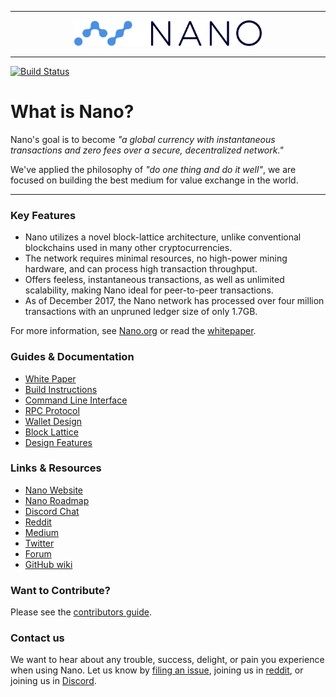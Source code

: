 <hr />
<div align="center">
    <img src="images/logo.svg" alt="Logo" width='300px' height='auto'/>
</div>
<hr />

[![Build Status](https://travis-ci.org/nanocurrency/raiblocks.svg?branch=master)](https://travis-ci.org/nanocurrency/raiblocks)

# What is Nano?

Nano's goal is to become _"a global currency with instantaneous transactions and zero fees over a secure, decentralized network."_

We've applied the philosophy of _"do one thing and do it well"_, we are focused on building the best medium for value exchange in the world.

---

### Key Features

* Nano utilizes a novel block-lattice architecture, unlike conventional blockchains used in many other cryptocurrencies.
* The network requires minimal resources, no high-power mining hardware, and can process high transaction throughput.
* Offers feeless, instantaneous transactions, as well as unlimited scalability, making Nano ideal for peer-to-peer transactions.
* As of December 2017, the Nano network has processed over four million transactions with an unpruned ledger size of only 1.7GB.

For more information, see [Nano.org](https://nano.org/) or read the [whitepaper](https://nano.org/en/whitepaper).

### Guides & Documentation

* [White Paper](https://nano.org/en/whitepaper)
* [Build Instructions](https://github.com/nanocurrency/raiblocks/wiki/Build-Instructions)
* [Command Line Interface](https://github.com/nanocurrency/raiblocks/wiki/Command-line-interface)
* [RPC Protocol](https://github.com/nanocurrency/raiblocks/wiki/RPC-protocol)
* [Wallet Design](https://github.com/nanocurrency/raiblocks/wiki/Wallet-design)
* [Block Lattice](https://github.com/nanocurrency/raiblocks/wiki/Block-lattice)
* [Design Features](https://github.com/nanocurrency/raiblocks/wiki/Design-features)

### Links & Resources

* [Nano Website](https://nano.org)
* [Nano Roadmap](https://raiblocks.net/media/raiblocks-roadmap-v2-en.png)
* [Discord Chat](https://chat.nano.org/)
* [Reddit](https://reddit.com/r/nanocurrency)
* [Medium](https://medium.com/@nanocurrency)
* [Twitter](https://twitter.com/nanocurrency)
* [Forum](https://forum.raiblocks.net/)
* [GitHub wiki](https://github.com/nanocurrency/raiblocks/wiki)

### Want to Contribute?

Please see the [contributors guide](https://github.com/nanocurrency/raiblocks/wiki/Contributing).

### Contact us

We want to hear about any trouble, success, delight, or pain you experience when
using Nano. Let us know by [filing an issue](https://github.com/nanocurrency/raiblocks/issues), joining us in [reddit](https://reddit.com/r/nanocurrency), or joining us in [Discord](https://chat.nano.org/).

